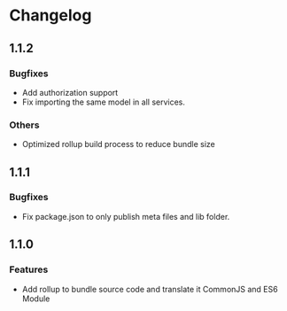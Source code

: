 # Changelog

## 1.1.2

### Bugfixes

* Add authorization support
* Fix importing the same model in all services.

### Others

* Optimized rollup build process to reduce bundle size

## 1.1.1

### Bugfixes

* Fix package.json to only publish meta files and lib folder.

## 1.1.0

### Features

* Add rollup to bundle source code and translate it CommonJS and ES6 Module
